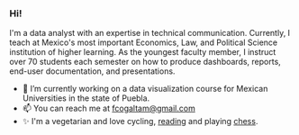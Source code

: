 ### Hi! 

I'm a data analyst with an expertise in technical communication.  Currently, I teach at Mexico's most important Economics, Law, and  Political Science institution of higher learning. As the youngest  faculty member, I instruct over 70 students each semester on how to produce dashboards, reports, end-user  documentation, and presentations.

- 🔭 I’m currently working on a data visualization course for Mexican Universities in the state of Puebla.
- 📫 You can reach me at fcogaltam@gmail.com
- ✨ I'm a vegetarian and love cycling, [reading](https://www.goodreads.com/user/show/40732498-francisco-galan) and playing [chess](https://lichess.org/@/FcoGal). 

